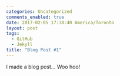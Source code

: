 ```yaml
---
categories: Uncategorized
comments_enabled: true
date: 2017-02-05 17:38:40 America/Toronto
layout: post
tags:
  - GitHub
  - Jekyll
title: "Blog Post #1"
---
```


I made a blog post&hellip; Woo hoo!
